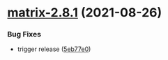 # [matrix-2.8.1](https://github.com/AlexanderBabel/helm-charts/compare/matrix-2.8.0...matrix-2.8.1) (2021-08-26)


### Bug Fixes

* trigger release ([5eb77e0](https://github.com/AlexanderBabel/helm-charts/commit/5eb77e0038b0b98444a190afb6192e7a4e82919a))
